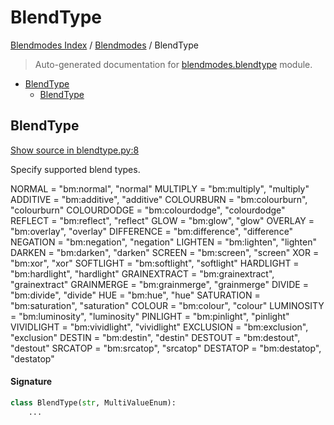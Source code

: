 # BlendType

[Blendmodes Index](../README.md#blendmodes-index) /
[Blendmodes](./index.md#blendmodes) /
BlendType

> Auto-generated documentation for [blendmodes.blendtype](../../../blendmodes/blendtype.py) module.

- [BlendType](#blendtype)
  - [BlendType](#blendtype-1)

## BlendType

[Show source in blendtype.py:8](../../../blendmodes/blendtype.py#L8)

Specify supported blend types.

NORMAL = "bm:normal", "normal"
MULTIPLY = "bm:multiply", "multiply"
ADDITIVE = "bm:additive", "additive"
COLOURBURN = "bm:colourburn", "colourburn"
COLOURDODGE = "bm:colourdodge", "colourdodge"
REFLECT = "bm:reflect", "reflect"
GLOW = "bm:glow", "glow"
OVERLAY = "bm:overlay", "overlay"
DIFFERENCE = "bm:difference", "difference"
NEGATION = "bm:negation", "negation"
LIGHTEN = "bm:lighten", "lighten"
DARKEN = "bm:darken", "darken"
SCREEN = "bm:screen", "screen"
XOR = "bm:xor", "xor"
SOFTLIGHT = "bm:softlight", "softlight"
HARDLIGHT = "bm:hardlight", "hardlight"
GRAINEXTRACT = "bm:grainextract", "grainextract"
GRAINMERGE = "bm:grainmerge", "grainmerge"
DIVIDE = "bm:divide", "divide"
HUE = "bm:hue", "hue"
SATURATION = "bm:saturation", "saturation"
COLOUR = "bm:colour", "colour"
LUMINOSITY = "bm:luminosity", "luminosity"
PINLIGHT = "bm:pinlight", "pinlight"
VIVIDLIGHT = "bm:vividlight", "vividlight"
EXCLUSION = "bm:exclusion", "exclusion"
DESTIN = "bm:destin", "destin"
DESTOUT = "bm:destout", "destout"
SRCATOP = "bm:srcatop", "srcatop"
DESTATOP = "bm:destatop", "destatop"

#### Signature

```python
class BlendType(str, MultiValueEnum):
    ...
```



